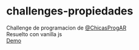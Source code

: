 # challenges-propiedades

Challenge de programacion de <a href="https://github.com/elstr/twitch-chicasprog-recursos/tree/master/challenges/challenge-propiedades">@ChicasProgAR</a>
<br>
Resuelto con vanilla js
<br>
<a href="https://luciamoyano.github.io/challenges-propiedades/">Demo</a>

